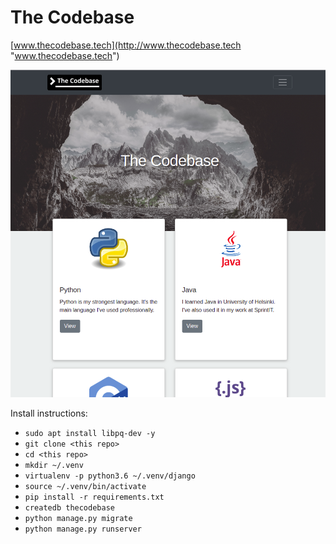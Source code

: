 # The Codebase


[www.thecodebase.tech](http://www.thecodebase.tech "www.thecodebase.tech")


![alt text](https://raw.githubusercontent.com/elmeriniemela/thecodebase/master/docs/thecodebase.png)

Install instructions:

* `sudo apt install libpq-dev -y`
* `git clone <this repo>`
* `cd <this repo>`
* `mkdir ~/.venv`
* `virtualenv -p python3.6 ~/.venv/django`
* `source ~/.venv/bin/activate`
* `pip install -r requirements.txt`
* `createdb thecodebase`
* `python manage.py migrate`
* `python manage.py runserver`
